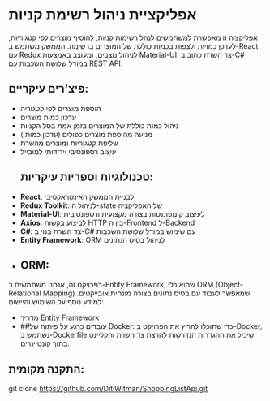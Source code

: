 # אפליקציית ניהול רשימת קניות

אפליקציה זו מאפשרת למשתמשים לנהל רשימות קניות, 
להוסיף מוצרים לפי קטגוריות, לעדכן כמויות ולצפות בכמות כוללת של המוצרים ברשימה. 
הממשק משתמש ב-React עם Redux לניהול מצבים, 
ומעוצב באמצעות Material-UI. 
צד השרת כתוב ב-C# במודל שלושת השכבות עם REST API.

## פיצ'רים עיקריים:
- הוספת מוצרים לפי קטגוריה
- עדכון כמות מוצרים
- ניהול כמות כוללת של המוצרים בזמן אמת בסל הקניות
- מניעה מהוספת מוצרים כפולים (עדכון כמות )
- שליפת קטגוריות ומוצרים מהשרת
- עיצוב רספונסיבי וידידותי למובייל
  ## טכנולוגיות וספריות עיקריות:
- **React**: לבניית הממשק האינטראקטיבי
- **Redux Toolkit**: לניהול ה-state של האפליקציה
- **Material-UI**: לעיצוב קומפוננטות בצורה מקצועית ורספונסיבית
- **Axios**: לביצוע בקשות HTTP בין ה-Frontend ל-Backend
- **C#**: צד השרת בנוי ב-C# עם שימוש במודל שלושת השכבות
- **Entity Framework**: ORM לניהול בסיס הנתונים
- ## ORM:
בפרויקט זה, אנחנו משתמשים ב-Entity Framework, שהוא כלי ORM (Object-Relational Mapping) שמאפשר לעבוד עם בסיס נתונים בצורה מונחית אובייקטים. למידע נוסף על השימוש והיישום:
- [מדריך Entity Framework](https://learn.microsoft.com/en-us/ef/core/)
- ##עובדים כרגע על פיתוח של Docker:
כדי שתוכלו להריץ את הפרויקט ב-Docker, נשתמש ב-Dockerfile שיכיל את ההגדרות הנדרשות להרצת צד השרת והקליינט בתוך קונטיינרים.
## התקנה מקומית:

   git clone https://github.com/DitiWitman/ShoppingListApi.git

  
